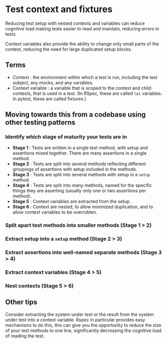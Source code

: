 # Test context and fixtures
Reducing test setup with nested contexts and variables can reduce cognitive load making tests easier to read and maintain, reducing errors in tests.

Context variables also provide the ability to change only small parts of the context, reducing the need for large duplicated setup blocks.

## Terms

* Context : the environment within which a test is run, including the test subject, any mocks, and any variables.
* Context variable : a variable that is scoped to the context and child contexts, that is used in a test. (In RSpec, these are called `let` variables. In pytest, these are called fixtures.)

## Moving towards this from a codebase using other testing patterns

### Identify which stage of maturity your tests are in

* **Stage 1** : Tests are written in a single test method, with setup and assertions mixed together. There are many assertions in a single method.
* **Stage 2** : Tests are split into several methods reflecting different groupings of assertions with setup included in the methods.
* **Stage 3** : Tests are split into several methods with setup in a `setup` method.
* **Stage 4** : Tests are split into many methods, named for the specific things they are asserting (usually only one or two assertions per method).
* **Stage 5** : Context variables are extracted from the setup.
* **Stage 6** : Context are nested, to allow minimized duplication, and to allow context variables to be overridden.

### Split apart test methods into smaller methods (Stage 1 > 2)

### Extract setup into a `setup` method (Stage 2 > 3)

### Extract assertions into well-named separate methods (Stage 3 > 4)

### Extract context variables (Stage 4 > 5)

### Nest contexts (Stage 5 > 6)

## Other tips

Consider extracting the system under test or the result from the system under test into a context variable. Rspec in particular provides easy mechanisms to do this, this can give you the opportunity to reduce the size of your test methods to one line, significantly decreasing the cognitive load of reading the test.
